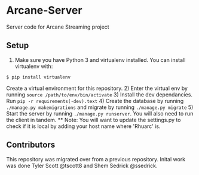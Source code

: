 # Arcane-Server
Server code for Arcane Streaming project

## Setup
1) Make sure you have Python 3 and virtualenv installed. You can install virtualenv with:
```
$ pip install virtualenv
```
Create a virtual environment for this repository.
2) Enter the virtual env by running `source /path/to/env/bin/activate`
3) Install the dev dependancies. Run `pip -r requirements(-dev).text`
4) Create the database by running `./manage.py makemigrations` and migrate by running `./manage.py migrate`
5) Start the server by running `./manage.py runserver`. You will also need to run the client in tandem. 
** Note: You will want to update the settings.py to check if it is local by adding your host name where 'Rhuarc' is.

## Contributors
This repository was migrated over from a previous repository. Inital work was done Tyler Scott @tscott8 and Shem Sedrick @ssedrick.
